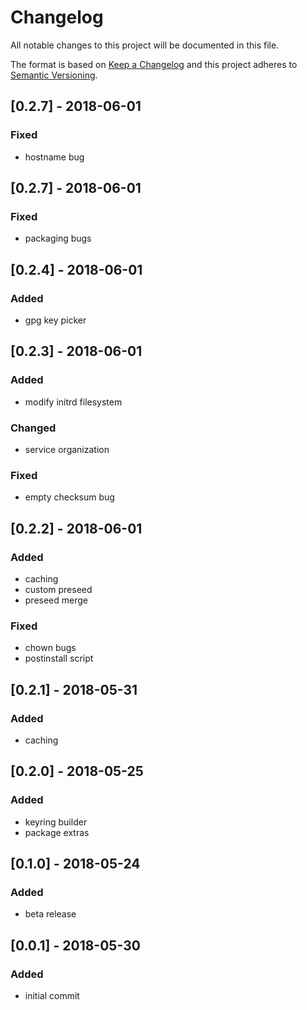 # Changelog

All notable changes to this project will be documented in this file.

The format is based on [Keep a Changelog](http://keepachangelog.com/en/1.0.0/)
and this project adheres to [Semantic Versioning](http://semver.org/spec/v2.0.0.html).

## [0.2.7] - 2018-06-01
### Fixed
* hostname bug

## [0.2.7] - 2018-06-01
### Fixed
* packaging bugs

## [0.2.4] - 2018-06-01
### Added
* gpg key picker

## [0.2.3] - 2018-06-01
### Added
* modify initrd filesystem
### Changed
* service organization
### Fixed
* empty checksum bug

## [0.2.2] - 2018-06-01
### Added
* caching
* custom preseed
* preseed merge
### Fixed
* chown bugs
* postinstall script

## [0.2.1] - 2018-05-31
### Added
* caching

## [0.2.0] - 2018-05-25
### Added
* keyring builder
* package extras

## [0.1.0] - 2018-05-24
### Added
* beta release

## [0.0.1] - 2018-05-30
### Added
* initial commit
